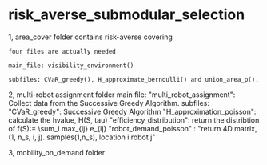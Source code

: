 # risk_averse_submodular_selection

1, area_cover folder contains risk-averse covering 

    four files are actually needed
    
    main_file: visibility_environment()
    
    subfiles: CVaR_greedy(), H_approximate_bernoulli() and union_area_p().
    
2, multi-robot assignment folder
    main file: "multi_robot_assignment": Collect data from the Successive Greedy Algorithm.
    subfiles: "CVaR_greedy": Successive Greedy Algorithm
              "H_approximation_poisson": calculate the hvalue, H(S, tau)
              "efficiency_distribution": return the distribtion of f(S):= \sum_i max_{ij} e_{ij}
              "robot_demand_poisson" : "return 4D matrix, (1, n_s, i, j). samples(1,n_s), location i robot j"
                   
3, mobility_on_demand folder
